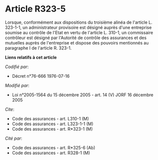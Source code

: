 # Article R323-5

Lorsque, conformément aux dispositions du troisième alinéa de l'article L. 323-1-1, un administrateur provisoire est désigné
auprès d'une entreprise soumise au contrôle de l'Etat en vertu de l'article L. 310-1, un commissaire contrôleur est désigné
par l'Autorité de contrôle des assurances et des mutuelles auprès de l'entreprise et dispose des pouvoirs mentionnés au
paragraphe I de l'article R. 323-1.

**Liens relatifs à cet article**

_Codifié par_:

  - Décret n°76-666 1976-07-16

_Modifié par_:

  - Loi n°2005-1564 du 15 décembre 2005 - art. 14 (V) JORF 16 décembre 2005

_Cite_:

  - Code des assurances - art. L310-1 (M)
  - Code des assurances - art. L323-1-1 (M)
  - Code des assurances - art. R*323-1 (M)

_Cité par_:

  - Code des assurances - art. R*325-6 (Ab)
  - Code des assurances - art. R328-1 (M)
